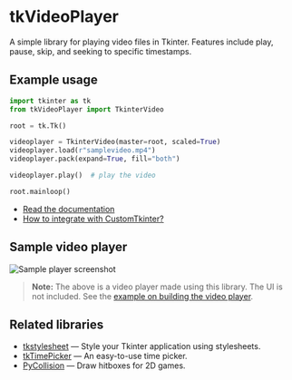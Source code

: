 # tkVideoPlayer

A simple library for playing video files in Tkinter. Features include play, pause, skip, and seeking to specific timestamps.

## Example usage

```python
import tkinter as tk
from tkVideoPlayer import TkinterVideo

root = tk.Tk()

videoplayer = TkinterVideo(master=root, scaled=True)
videoplayer.load(r"samplevideo.mp4")
videoplayer.pack(expand=True, fill="both")

videoplayer.play()  # play the video

root.mainloop()
```

- [Read the documentation](https://github.com/PaulleDemon/tkVideoPlayer/blob/master/Documentation.md)
- [How to integrate with CustomTkinter?](https://github.com/PaulleDemon/tkVideoPlayer/discussions/23#discussioncomment-4475005)

## Sample video player

![Sample player screenshot](https://github.com/PaulleDemon/tkVideoPlayer/blob/master/videoplayer_screenshot.png?raw=True)

> **Note:** The above is a video player made using this library. The UI is not included.
> See the [example on building the video player](https://github.com/PaulleDemon/tkVideoPlayer/blob/master/examples/sample_player.py).

## Related libraries

- [tkstylesheet](https://pypi.org/project/tkstylesheet/) — Style your Tkinter application using stylesheets.
- [tkTimePicker](https://pypi.org/project/tkTimePicker/) — An easy-to-use time picker.
- [PyCollision](https://pypi.org/project/PyCollision/) — Draw hitboxes for 2D games.
